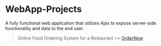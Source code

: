 # WebApp-Projects
 A fully functional web application that utilizes Ajax to expose server-side functionality and data to the end user.



> Online Food Ordering System for a Restaurant
          >>  [OrderNow](https://polkam-vineeth.github.io/WebApp-Projects/Module-5/index.html)
